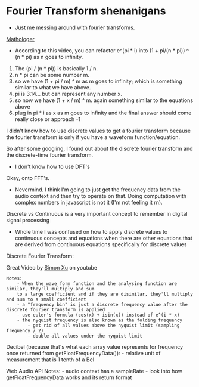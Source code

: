 # Fourier Transform shenanigans

- Just me messing around with fourier transforms.


[Mathologer](https://www.youtube.com/watch?v=-dhHrg-KbJ0)

 - According to this video, you can refactor e^(pi * i) into (1 + pi/(n * pi)) ^ (n * pi) as n goes to infinity.
 1. The (pi / (n * pi)) is basically 1 / n.
 2. n * pi can be some number m.
 3. so we have (1 + pi / m) ^ m as m goes to infinity; which is something similar to what we have above.
 4. pi is 3.14... but can represent any number x.
 5. so now we have (1 + x / m) ^ m. again something similar to the equations above
 6. plug in pi * i as x as m goes to infinity and the final answer should come really close or approach -1


I didn't know how to use discrete values to get a fourier transform because the fourier transform is only if you
have a waveform function/equation.

So after some googling, I found out about the discrete fourier transform and the discrete-time fourier transform.
 - I don't know how to use DFT's

Okay, onto FFT's.
 - Nevermind. I think I'm going to just get the frequency data from the audio context and then try to operate
   on that. Doing computation with complex numbers in javascript is not it (I'm not feeling it rn).

Discrete vs Continuous is a very important concept to remember in digital signal processing
 - Whole time I was confused on how to apply discrete values to continuous concepts and equations when
   there are other equations that are derived from continuous equations specifically for discrete values

Discrete Fourier Transform:

Great Video by [Simon Xu](https://www.youtube.com/watch?v=mkGsMWi_j4Q) on youtube

    Notes:
        - When the wave form function and the analysing function are similar, they'll multiply and sum
        to a large coefficient and if they are disimilar, they'll multiply and sum to a small coefficient
        - a "frequency bin" is just a discrete frequency value after the discrete fourier transform is applied
        - use euler's formula (cos(x) + isin(x)) instead of e^(i * x)
        - the nyquist frequency is also known as the folding frequency
            - get rid of all values above the nyquist limit (sampling frequency / 2)
            - double all values under the nyquist limit

Decibel
(because that's what each array value represents for frequency once returned from getFloatFrequencyData()):
    - relative unit of measurement that is 1 tenth of a Bel


Web Audio API Notes:
    - audio context has a sampleRate
    - look into how getFloatFrequencyData works and its return format
